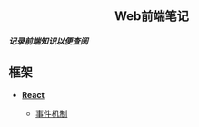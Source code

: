 ## <center>Web前端笔记</center>


##### 记录前端知识以便查阅

框架
-

- [**React**](docs/React/README.md)

  - [事件机制](docs/React/event/register.md)
